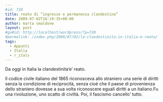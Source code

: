 ```yaml
---
#id: 720
title: reato di “ingresso e permanenza clandestina”
date: 2009-07-02T16:19:35+00:00
author: marta smaldone
layout: post
#gu#id: http://localhost/wordpress/?p=720
#permalink: /index.php/2009/07/02/la-clandestinita-in-italia-e-reato/
tags:
  - Appunti
  - Italia
  - r_itals
---
```

Da oggi in Italia la clandestinita&#8217;e&#8217; reato.

Il codice civile italiano del 1865 riconosceva allo straniero una serie di diritti senza la condizione di reciprocità, senza cioé che il paese di provenienza dello straniero dovesse a sua volta riconoscere eguali diritti a un italiano.Fu una rivoluzione, uno scatto di civiltà. Poi, il fascismo cancello&#8217; tutto.